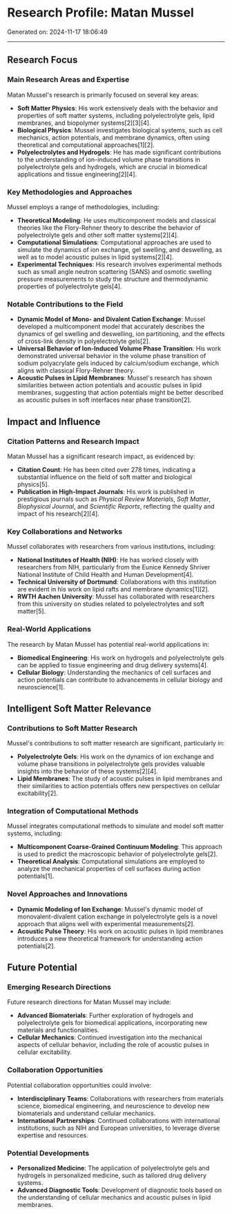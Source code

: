 # Research Profile: Matan Mussel

Generated on: 2024-11-17 18:06:49

---

## Research Focus

### Main Research Areas and Expertise
Matan Mussel's research is primarily focused on several key areas:

- **Soft Matter Physics**: His work extensively deals with the behavior and properties of soft matter systems, including polyelectrolyte gels, lipid membranes, and biopolymer systems[2][3][4].
- **Biological Physics**: Mussel investigates biological systems, such as cell mechanics, action potentials, and membrane dynamics, often using theoretical and computational approaches[1][2].
- **Polyelectrolytes and Hydrogels**: He has made significant contributions to the understanding of ion-induced volume phase transitions in polyelectrolyte gels and hydrogels, which are crucial in biomedical applications and tissue engineering[2][4].

### Key Methodologies and Approaches
Mussel employs a range of methodologies, including:

- **Theoretical Modeling**: He uses multicomponent models and classical theories like the Flory-Rehner theory to describe the behavior of polyelectrolyte gels and other soft matter systems[2][4].
- **Computational Simulations**: Computational approaches are used to simulate the dynamics of ion exchange, gel swelling, and deswelling, as well as to model acoustic pulses in lipid systems[2][4].
- **Experimental Techniques**: His research involves experimental methods such as small angle neutron scattering (SANS) and osmotic swelling pressure measurements to study the structure and thermodynamic properties of polyelectrolyte gels[4].

### Notable Contributions to the Field
- **Dynamic Model of Mono- and Divalent Cation Exchange**: Mussel developed a multicomponent model that accurately describes the dynamics of gel swelling and deswelling, ion partitioning, and the effects of cross-link density in polyelectrolyte gels[2].
- **Universal Behavior of Ion-Induced Volume Phase Transition**: His work demonstrated universal behavior in the volume phase transition of sodium polyacrylate gels induced by calcium/sodium exchange, which aligns with classical Flory-Rehner theory.
- **Acoustic Pulses in Lipid Membranes**: Mussel's research has shown similarities between action potentials and acoustic pulses in lipid membranes, suggesting that action potentials might be better described as acoustic pulses in soft interfaces near phase transition[2].

## Impact and Influence

### Citation Patterns and Research Impact
Matan Mussel has a significant research impact, as evidenced by:

- **Citation Count**: He has been cited over 278 times, indicating a substantial influence on the field of soft matter and biological physics[5].
- **Publication in High-Impact Journals**: His work is published in prestigious journals such as _Physical Review Materials_, _Soft Matter_, _Biophysical Journal_, and _Scientific Reports_, reflecting the quality and impact of his research[2][4].

### Key Collaborations and Networks
Mussel collaborates with researchers from various institutions, including:

- **National Institutes of Health (NIH)**: He has worked closely with researchers from NIH, particularly from the Eunice Kennedy Shriver National Institute of Child Health and Human Development[4].
- **Technical University of Dortmund**: Collaborations with this institution are evident in his work on lipid rafts and membrane dynamics[1][2].
- **RWTH Aachen University**: Mussel has collaborated with researchers from this university on studies related to polyelectrolytes and soft matter[5].

### Real-World Applications
The research by Matan Mussel has potential real-world applications in:

- **Biomedical Engineering**: His work on hydrogels and polyelectrolyte gels can be applied to tissue engineering and drug delivery systems[4].
- **Cellular Biology**: Understanding the mechanics of cell surfaces and action potentials can contribute to advancements in cellular biology and neuroscience[1].

## Intelligent Soft Matter Relevance

### Contributions to Soft Matter Research
Mussel's contributions to soft matter research are significant, particularly in:

- **Polyelectrolyte Gels**: His work on the dynamics of ion exchange and volume phase transitions in polyelectrolyte gels provides valuable insights into the behavior of these systems[2][4].
- **Lipid Membranes**: The study of acoustic pulses in lipid membranes and their similarities to action potentials offers new perspectives on cellular excitability[2].

### Integration of Computational Methods
Mussel integrates computational methods to simulate and model soft matter systems, including:

- **Multicomponent Coarse-Grained Continuum Modeling**: This approach is used to predict the macroscopic behavior of polyelectrolyte gels[2].
- **Theoretical Analysis**: Computational simulations are employed to analyze the mechanical properties of cell surfaces during action potentials[1].

### Novel Approaches and Innovations
- **Dynamic Modeling of Ion Exchange**: Mussel's dynamic model of monovalent-divalent cation exchange in polyelectrolyte gels is a novel approach that aligns well with experimental measurements[2].
- **Acoustic Pulse Theory**: His work on acoustic pulses in lipid membranes introduces a new theoretical framework for understanding action potentials[2].

## Future Potential

### Emerging Research Directions
Future research directions for Matan Mussel may include:

- **Advanced Biomaterials**: Further exploration of hydrogels and polyelectrolyte gels for biomedical applications, incorporating new materials and functionalities.
- **Cellular Mechanics**: Continued investigation into the mechanical aspects of cellular behavior, including the role of acoustic pulses in cellular excitability.

### Collaboration Opportunities
Potential collaboration opportunities could involve:

- **Interdisciplinary Teams**: Collaborations with researchers from materials science, biomedical engineering, and neuroscience to develop new biomaterials and understand cellular mechanics.
- **International Partnerships**: Continued collaborations with international institutions, such as NIH and European universities, to leverage diverse expertise and resources.

### Potential Developments
- **Personalized Medicine**: The application of polyelectrolyte gels and hydrogels in personalized medicine, such as tailored drug delivery systems.
- **Advanced Diagnostic Tools**: Development of diagnostic tools based on the understanding of cellular mechanics and acoustic pulses in lipid membranes.
